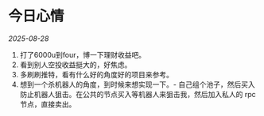 # 今日心情

*2025-08-28*

1. 打了6000u到four，博一下理财收益吧。
2. 看到别人空投收益挺大的，好焦虑。
3. 多刷刷推特，看有什么好的角度好的项目来参考。
4. 想到一个杀机器人的角度，到时候来想实现一下。- 自己组个池子，然后买入防止机器人狙击。在公共的节点买入等机器人来狙击我，然后加入私人的 rpc节点，直接卖出。